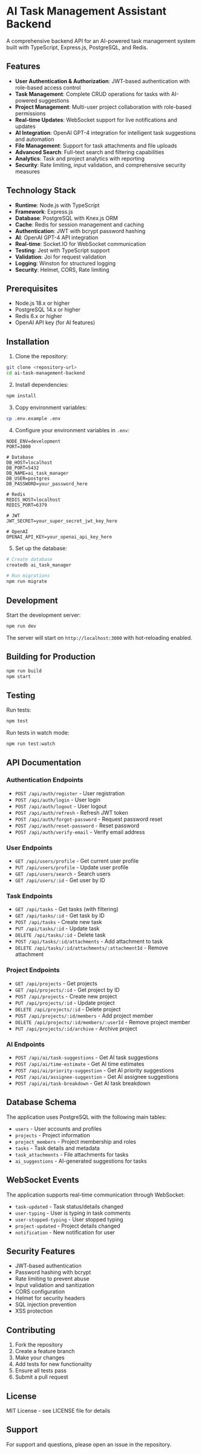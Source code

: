 # AI Task Management Assistant Backend

A comprehensive backend API for an AI-powered task management system built with TypeScript, Express.js, PostgreSQL, and Redis.

## Features

- **User Authentication & Authorization**: JWT-based authentication with role-based access control
- **Task Management**: Complete CRUD operations for tasks with AI-powered suggestions
- **Project Management**: Multi-user project collaboration with role-based permissions
- **Real-time Updates**: WebSocket support for live notifications and updates
- **AI Integration**: OpenAI GPT-4 integration for intelligent task suggestions and automation
- **File Management**: Support for task attachments and file uploads
- **Advanced Search**: Full-text search and filtering capabilities
- **Analytics**: Task and project analytics with reporting
- **Security**: Rate limiting, input validation, and comprehensive security measures

## Technology Stack

- **Runtime**: Node.js with TypeScript
- **Framework**: Express.js
- **Database**: PostgreSQL with Knex.js ORM
- **Cache**: Redis for session management and caching
- **Authentication**: JWT with bcrypt password hashing
- **AI**: OpenAI GPT-4 API integration
- **Real-time**: Socket.IO for WebSocket communication
- **Testing**: Jest with TypeScript support
- **Validation**: Joi for request validation
- **Logging**: Winston for structured logging
- **Security**: Helmet, CORS, Rate limiting

## Prerequisites

- Node.js 18.x or higher
- PostgreSQL 14.x or higher
- Redis 6.x or higher
- OpenAI API key (for AI features)

## Installation

1. Clone the repository:
```bash
git clone <repository-url>
cd ai-task-management-backend
```

2. Install dependencies:
```bash
npm install
```

3. Copy environment variables:
```bash
cp .env.example .env
```

4. Configure your environment variables in `.env`:
```env
NODE_ENV=development
PORT=3000

# Database
DB_HOST=localhost
DB_PORT=5432
DB_NAME=ai_task_manager
DB_USER=postgres
DB_PASSWORD=your_password_here

# Redis
REDIS_HOST=localhost
REDIS_PORT=6379

# JWT
JWT_SECRET=your_super_secret_jwt_key_here

# OpenAI
OPENAI_API_KEY=your_openai_api_key_here
```

5. Set up the database:
```bash
# Create database
createdb ai_task_manager

# Run migrations
npm run migrate
```

## Development

Start the development server:
```bash
npm run dev
```

The server will start on `http://localhost:3000` with hot-reloading enabled.

## Building for Production

```bash
npm run build
npm start
```

## Testing

Run tests:
```bash
npm test
```

Run tests in watch mode:
```bash
npm run test:watch
```

## API Documentation

### Authentication Endpoints

- `POST /api/auth/register` - User registration
- `POST /api/auth/login` - User login
- `POST /api/auth/logout` - User logout
- `POST /api/auth/refresh` - Refresh JWT token
- `POST /api/auth/forgot-password` - Request password reset
- `POST /api/auth/reset-password` - Reset password
- `POST /api/auth/verify-email` - Verify email address

### User Endpoints

- `GET /api/users/profile` - Get current user profile
- `PUT /api/users/profile` - Update user profile
- `GET /api/users/search` - Search users
- `GET /api/users/:id` - Get user by ID

### Task Endpoints

- `GET /api/tasks` - Get tasks (with filtering)
- `GET /api/tasks/:id` - Get task by ID
- `POST /api/tasks` - Create new task
- `PUT /api/tasks/:id` - Update task
- `DELETE /api/tasks/:id` - Delete task
- `POST /api/tasks/:id/attachments` - Add attachment to task
- `DELETE /api/tasks/:id/attachments/:attachmentId` - Remove attachment

### Project Endpoints

- `GET /api/projects` - Get projects
- `GET /api/projects/:id` - Get project by ID
- `POST /api/projects` - Create new project
- `PUT /api/projects/:id` - Update project
- `DELETE /api/projects/:id` - Delete project
- `POST /api/projects/:id/members` - Add project member
- `DELETE /api/projects/:id/members/:userId` - Remove project member
- `PUT /api/projects/:id/archive` - Archive project

### AI Endpoints

- `POST /api/ai/task-suggestions` - Get AI task suggestions
- `POST /api/ai/time-estimate` - Get AI time estimates
- `POST /api/ai/priority-suggestion` - Get AI priority suggestions
- `POST /api/ai/assignee-suggestion` - Get AI assignee suggestions
- `POST /api/ai/task-breakdown` - Get AI task breakdown

## Database Schema

The application uses PostgreSQL with the following main tables:

- `users` - User accounts and profiles
- `projects` - Project information
- `project_members` - Project membership and roles
- `tasks` - Task details and metadata
- `task_attachments` - File attachments for tasks
- `ai_suggestions` - AI-generated suggestions for tasks

## WebSocket Events

The application supports real-time communication through WebSocket:

- `task-updated` - Task status/details changed
- `user-typing` - User is typing in task comments
- `user-stopped-typing` - User stopped typing
- `project-updated` - Project details changed
- `notification` - New notification for user

## Security Features

- JWT-based authentication
- Password hashing with bcrypt
- Rate limiting to prevent abuse
- Input validation and sanitization
- CORS configuration
- Helmet for security headers
- SQL injection prevention
- XSS protection

## Contributing

1. Fork the repository
2. Create a feature branch
3. Make your changes
4. Add tests for new functionality
5. Ensure all tests pass
6. Submit a pull request

## License

MIT License - see LICENSE file for details

## Support

For support and questions, please open an issue in the repository.
